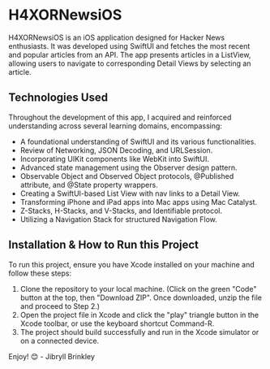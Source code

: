 # H4XORNewsiOS

H4XORNewsiOS is an iOS application designed for Hacker News enthusiasts. It was developed using SwiftUI and fetches the most recent and popular articles from an API. The app presents articles in a ListView, allowing users to navigate to corresponding Detail Views by selecting an article.

## Technologies Used

Throughout the development of this app, I acquired and reinforced understanding across several learning domains, encompassing:

- A foundational understanding of SwiftUI and its various functionalities.
- Review of Networking, JSON Decoding, and URLSession.
- Incorporating UIKit components like WebKit into SwiftUI.
- Advanced state management using the Observer design pattern.
- Observable Object and Observed Object protocols, @Published attribute, and @State property wrappers.
- Creating a SwiftUI-based List View with nav links to a Detail View.
- Transforming iPhone and iPad apps into Mac apps using Mac Catalyst.
- Z-Stacks, H-Stacks, and V-Stacks, and Identifiable protocol.
- Utilizing a Navigation Stack for structured Navigation Flow.

## Installation & How to Run this Project

To run this project, ensure you have Xcode installed on your machine and follow these steps:

1. Clone the repository to your local machine. (Click on the green "Code" button at the top, then "Download ZIP". Once downloaded, unzip the file and proceed to Step 2.)
2. Open the project file in Xcode and click the "play" triangle button in the Xcode toolbar, or use the keyboard shortcut Command-R.
3. The project should build successfully and run in the Xcode simulator or on a connected device.

Enjoy! 😊 - Jibryll Brinkley
